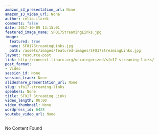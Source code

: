 ```yaml
---
amazon_s3_presentation_url: None
amazon_s3_video_url: None
author: celia.ilardi
comments: false
date: 2017-10-09 13:15:01
featured_image_name: SFO17StreamingLinks.jpg
image:
  featured: true
  name: SFO17StreamingLinks.jpg
  path: /assets/images/featured-images/SFO17StreamingLinks.jpg
layout: resource-post
link: http://connect.linaro.org/uncategorized/sfo17-streaming-links/
post_format:
- Video
session_id: None
session_track: None
slideshare_presentation_url: None
slug: sfo17-streaming-links
speakers: None
title: SFO17 Streaming Links
video_length: 00:00
video_thumbnail: None
wordpress_id: 6428
youtube_video_url: None
---
```


No Content Found
